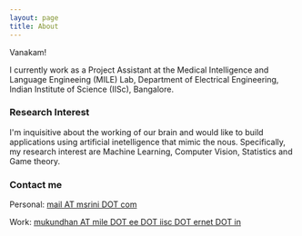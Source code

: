 ```yaml
---
layout: page
title: About
---
```


Vanakam! 

I currently work as a Project Assistant at the Medical Intelligence and Language Engineeing (MILE) Lab, Department of Electrical Engineering, Indian Institute of Science (IISc), Bangalore. 

### Research Interest

I'm inquisitive about the working of our brain and would like to build applications using artificial inetelligence that mimic the nous. Specifically, my research interest are Machine Learning, Computer Vision, Statistics and Game theory.  

### Contact me

Personal: [mail AT msrini DOT com](mailto:mail@msrini.com)

Work: [mukundhan AT mile DOT ee DOT iisc DOT ernet DOT in](mailto:mail@msrini.com)
